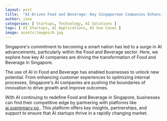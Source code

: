 ```yaml
---
layout: post
title:  "AI-Driven Food and Beverage: Key Singaporean Companies Enhancing Efficiency"
author: jane
categories: [ Startups, Technology, AI Solutions ]
tags: [ AI Startups, AI Applications, AI Use Cases ]
image: assets/images/6.jpg
---
```


Singapore's commitment to becoming a smart nation has led to a surge in AI advancements, particularly within the Food and Beverage sector. Here, we explore how key AI companies are driving the transformation of Food and Beverage in Singapore.

The use of AI in Food and Beverage has enabled businesses to unlock new potential. From enhancing customer experiences to optimizing internal processes, Singapore's AI companies are pushing the boundaries of innovation to drive growth and improve outcomes.

With AI continuing to redefine Food and Beverage in Singapore, businesses can find their competitive edge by partnering with platforms like <a href="https://ai.supremacy.sg" target="_blank"> ai.supremacy.sg </a>. This platform offers key insights, partnerships, and support to ensure that AI startups thrive in a rapidly changing market.
